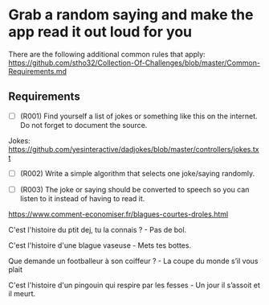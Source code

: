 # Grab a random saying and make the app read it out loud for you

There are the following additional common rules that apply:
https://github.com/stho32/Collection-Of-Challenges/blob/master/Common-Requirements.md

## Requirements

- [ ] (R001) Find yourself a list of jokes or something like this on the internet. Do not forget to document the source. 

Jokes: https://github.com/yesinteractive/dadjokes/blob/master/controllers/jokes.txt


- [ ] (R002) Write a simple algorithm that selects one joke/saying randomly.
- [ ] (R003) The joke or saying should be converted to speech so you can listen to it instead of having to read it.



https://www.comment-economiser.fr/blagues-courtes-droles.html

C'est l'histoire du ptit dej, tu la connais ? - Pas de bol.

C'est l'histoire d'une blague vaseuse - Mets tes bottes.

Que demande un footballeur à son coiffeur ? - La coupe du monde s’il vous plait

C'est l'histoire d'un pingouin qui respire par les fesses - Un jour il s’assoit et il meurt.



